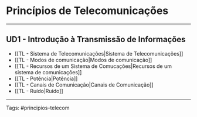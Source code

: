 # Princípios de Telecomunicações
---

## UD1 - Introdução à Transmissão de Informações

- [[TL - Sistema de Telecomunicações|Sistema de Telecomunicações]]
- [[TL - Modos de comunicação|Modos de comunicação]]
- [[TL - Recursos de um Sistema de Comucações|Recursos de um sistema de comunicações]]
- [[TL - Potência|Potência]]
- [[TL - Canais de Comunicação|Canais de Comunicação]]
- [[TL - Ruído|Ruído]]

---

Tags: #principios-telecom 